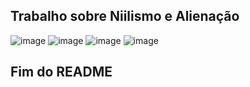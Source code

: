 ## Trabalho sobre Niilismo e Alienação

![image](docs/img/1.jpeg)
![image](docs/img/2.jpeg)
![image](docs/img/3.jpeg)
![image](docs/img/4.jpeg)

## Fim do README
